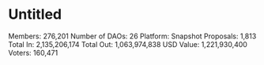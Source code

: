 # Untitled

Members: 276,201
Number of DAOs: 26
Platform: Snapshot
Proposals: 1,813
Total In: 2,135,206,174
Total Out: 1,063,974,838
USD Value: 1,221,930,400
Voters: 160,471